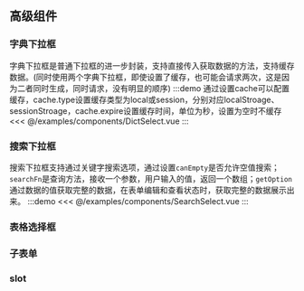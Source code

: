 ## 高级组件
### 字典下拉框
字典下拉框是普通下拉框的进一步封装，支持直接传入获取数据的方法，支持缓存数据。(同时使用两个字典下拉框，即使设置了缓存，也可能会请求两次，这是因为二者同时生成，同时请求，没有明显的顺序)
:::demo 通过设置cache可以配置缓存，cache.type设置缓存类型为local或session，分别对应localStroage、sessionStroage，cache.expire设置缓存时间，单位为秒，设置为空时不缓存
<<< @/examples/components/DictSelect.vue
:::
### 搜索下拉框
搜索下拉框支持通过关键字搜索选项，通过设置`canEmpty`是否允许空值搜索；`searchFn`是查询方法，接收一个参数，用户输入的值，返回一个数组；`getOption`通过数据的值获取完整的数据，在表单编辑和查看状态时，获取完整的数据展示出来。
:::demo
<<< @/examples/components/SearchSelect.vue
:::
### 表格选择框
### 子表单
### slot